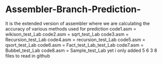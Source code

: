 # Assembler-Branch-Prediction-
It is the extended version of assembler where we are calculating the accuracy of various methods used for prediction
code1.asm = wikison_test_Lab
code2.asm = sqrt_test_Lab
code3.asm = Recursion_test_Lab
code4.asm = recursion_test_Lab
code5.asm = qsort_test_Lab
code6.asm = Fact_test_Lab_test_Lab
code7.asm = Bubbel_test_Lab
code8.asm = Sample_test_Lab
yet i only added 5 6 3 8 files to read in github